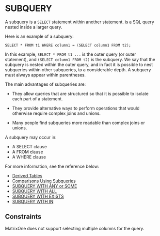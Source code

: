 # **SUBQUERY**

A subquery is a ``SELECT`` statement within another statement. is a SQL query nested inside a larger query.

Here is an example of a subquery:

```
SELECT * FROM t1 WHERE column1 = (SELECT column1 FROM t2);
```

In this example, `SELECT * FROM t1 ...` is the outer query (or outer statement), and `(SELECT column1 FROM t2)` is the subquery. We say that the subquery is nested within the outer query, and in fact it is possible to nest subqueries within other subqueries, to a considerable depth. A subquery must always appear within parentheses.

The main advantages of subqueries are:

- They allow queries that are structured so that it is possible to isolate each part of a statement.

- They provide alternative ways to perform operations that would otherwise require complex joins and unions.

- Many people find subqueries more readable than complex joins or unions.

A subquery may occur in:

- A SELECT clause
- A FROM clause
- A WHERE clause

For more information, see the reference below:

- [Derived Tables](subqueries/derived-tables.md)
- [Comparisons Using Subqueries](subqueries/comparisons-using-subqueries.md)
- [SUBQUERY WITH ANY or SOME](subqueries/subquery-with-any-some.md)
- [SUBQUERY WITH ALL](subqueries/subquery-with-all.md)
- [SUBQUERY WITH EXISTS](subqueries/subquery-with-exists.md)
- [SUBQUERY WITH IN](subqueries/subquery-with-in.md)


## **Constraints**

MatrixOne does not support selecting multiple columns for the query.

